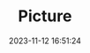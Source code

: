 ---
weight: 1
images:
- /images/edited/194.jpeg
title: Picture
date: 2023-11-12 16:51:24
tags: [luminar neo,work,24-70mm F2.8 DG DN | Art 019,ILCE-7M3,70.0,car,trafficlight]
---